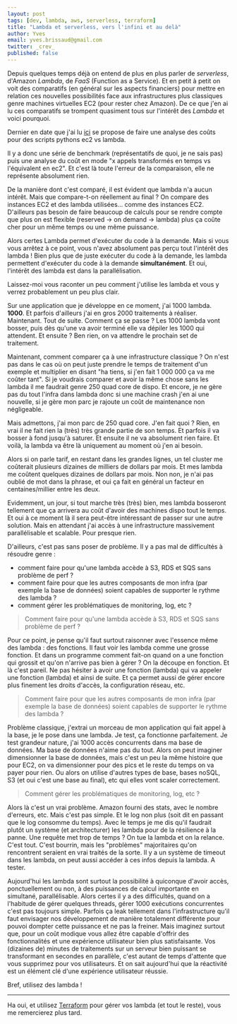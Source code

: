 ```yaml
---
layout: post
tags: [dev, lambda, aws, serverless, terraform]
title: "Lambda et serverless, vers l'infini et au delà"
author: Yves
email: yves.brissaud@gmail.com
twitter: _crev_
published: false
---
```


Depuis quelques temps déjà on entend de plus en plus parler de _serverless_, d'Amazon _Lambda_, de _FaaS_ (Function as a Service).
Et en petit à petit on voit des comparatifs (en général sur les aspects financiers) pour mettre en relation ces nouvelles
possibilités face aux infrastructures plus classiques genre machines virtuelles EC2 (pour rester chez Amazon). De ce que j'en ai lu
ces comparatifs se trompent quasiment tous sur l'intérêt des _Lambda_ et voici pourquoi.

Dernier en date que j'ai lu [ici](https://m.reddit.com/r/Python/comments/4hebys/cost_analysis_for_python_scripts_aws_ec2_vs_aws/) se
propose de faire une analyse des coûts pour des scripts pythons ec2 vs lambda.

Il y a donc une série de benchmark (représentatifs de quoi, je ne sais pas) puis une analyse du coût en mode "x appels transformés en
temps vs l'équivalent en ec2". Et c'est là toute l'erreur de la comparaison, elle ne représente absolument rien.

De la manière dont c'est comparé, il est évident que lambda n'a aucun intérêt. Mais que compare-t-on réellement au final ?
On compare des instances EC2 et des lambda utilisées… comme des instances EC2. D'ailleurs pas besoin de faire beaucoup de calculs
pour se rendre compte que plus on est flexible (reserved -> on demand -> lambda) plus ça coûte cher pour un même temps ou une
même puissance.

Alors certes Lambda permet d'exécuter du code à la demande. Mais si vous vous arrêtez à ce point, vous n'avez absolument pas perçu
tout l'intérêt des lambda ! Bien plus que de juste exécuter du code à la demande, les lambda permettent d'exécuter du code
à la demande **simultanément**. Et oui, l'intérêt des lambda est dans la parallélisation.

Laissez-moi vous raconter un peu comment j'utilise les lambda et vous y verrez probablement un peu plus clair.

Sur une application que je développe en ce moment, j'ai 1000 lambda. **1000**. Et parfois d'ailleurs j'ai en gros 2000 traitements à
réaliser. Maintenant. Tout de suite. Comment ça se passe ? Les 1000 lambda vont bosser, puis dès qu'une va avoir terminé elle va
dépiler les 1000 qui attendent. Et ensuite ? Ben rien, on va attendre le prochain set de traitement.

Maintenant, comment comparer ça à une infrastructure classique ? On n'est pas dans le cas où on peut juste prendre le temps de traitement
d'un exemple et multiplier en disant "ha tiens, si j'en fait 1 000 000 ça va me coûter tant". Si je voudrais comparer et avoir la
même chose sans les lambda il me faudrait genre 250 quad core de dispo. Et encore, je ne gère pas du tout l'infra dans lambda
donc si une machine crash j'en ai une nouvelle, si je gère mon parc je rajoute un coût de maintenance non négligeable.

Mais admettons, j'ai mon parc de 250 quad core. J'en fait quoi ? Rien, en vrai il ne fait rien la (très) très grande partie de son
temps. Et parfois il va bosser à fond jusqu'à saturer. Et ensuite il ne va absolument rien faire. Et voilà, la lambda va être là uniquement au moment où j'en ai besoin.

Alors si on parle tarif, en restant dans les grandes lignes, un tel cluster me coûterait plusieurs dizaines de milliers de dollars par mois.
Et mes lambda me coûtent quelques dizaines de dollars par mois. Non non, je n'ai pas oublié de mot dans la phrase, et oui ça fait en général un facteur en centaines/millier entre les deux.

Evidemment, un jour, si tout marche très (très) bien, mes lambda bosseront tellement que ça arrivera au coût d'avoir des machines dispo
tout le temps. Et oui à ce moment là il sera peut-être intéressant de passer sur une autre solution. Mais en attendant j'ai accès
à une infrastructure massivement parallélisable et scalable. Pour presque rien.

D'ailleurs, c'est pas sans poser de problème. Il y a pas mal de difficultés à résoudre genre :

- comment faire pour qu'une lambda accède à S3, RDS et SQS sans problème de perf ?
- comment faire pour que les autres composants de mon infra (par exemple la base de données) soient capables de supporter le rythme des lambda ?
- comment gérer les problématiques de monitoring, log, etc ?

> Comment faire pour qu'une lambda accède à S3, RDS et SQS sans problème de perf ?

Pour ce point, je pense qu'il faut surtout raisonner avec l'essence même des lambda : des fonctions. Il faut voir les lambda
comme une grosse fonction. Et dans un programme comment fait-on quand on a une fonction qui grossit et qu'on n'arrive pas bien à
gérer ? On la découpe en fonction. Et là c'est pareil. Ne pas hésiter à avoir une fonction (lambda) qui va appeler une fonction (lambda)
et ainsi de suite. Et ça permet aussi de gérer encore plus finement les droits d'accès, la configuration réseau, etc.

> Comment faire pour que les autres composants de mon infra (par exemple la base de données) soient capables de supporter le rythme des lambda ?

Problème classique, j'extrai un morceau de mon application qui fait appel à la base, je le pose dans une lambda. Je test, ça fonctionne
parfaitement. Je test grandeur nature, j'ai 1000 accès concurrents dans ma base de données. Ma base de données n'aime pas du tout.
Alors on peut imaginer dimensionner la base de données, mais c'est un peu la même histoire que pour EC2, on va dimensionner pour des pics
et le reste du temps on va payer pour rien. Ou alors on utilise d'autres types de base, bases noSQL, S3 (et oui c'est une base au final),
etc qui elles vont scaler correctement.

> Comment gérer les problématiques de monitoring, log, etc ?

Alors là c'est un vrai problème. Amazon fourni des stats, avec le nombre d'erreurs, etc. Mais c'est pas simple. Et le log non plus (soit
dit en passant que le log consomme du temps). Avec le temps je me dis qu'il faudrait plutôt un système (et architecturer) les lambda pour
de la résilience à la panne. Une requête met trop de temps ? On tue la lambda et on la relance. C'est tout. C'est bourrin, mais les
"problèmes" majoritaires qu'on rencontrent seraient en vrai traités de la sorte. Il y a un système de timeout dans les lambda, on peut
aussi accéder à ces infos depuis la lambda. A tester.

Aujourd'hui les lambda sont surtout la possibilité à quiconque d'avoir accès, ponctuellement ou non, à des puissances de calcul
importante en simultané, parallélisable. Alors certes il y a des difficultés, quand on a l'habitude de gérer quelques threads, gérer
1000 exécutions concurrentes c'est pas toujours simple. Parfois ça leak tellement dans l'infrastructure qu'il faut envisager
nos développement de manière totalement différente pour pouvoi dompter cette puissance et ne pas la freiner. Mais imaginez surtout
que, pour un coût modique vous allez être capable d'offrir des fonctionnalités et une expérience utilisateur bien plus
satisfaisante. Vos (dizaines de) minutes de traitements sur un serveur bien puissant se transformant en secondes en parallèle, c'est autant de temps
d'attente que vous supprimez pour vos utilisateurs. Et on sait aujourd'hui que la réactivité est un élément clé d'une
expérience utilisateur réussie.

Bref, utilisez des lambda !

-------

Ha oui, et utilisez [Terraform](https://www.terraform.io/) pour gérer vos lambda (et tout le reste), vous me remercierez plus tard.
